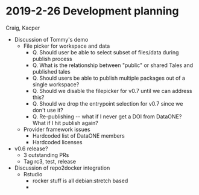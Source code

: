 2019-2-26 Development planning
==============================
Craig, Kacper

* Discussion of Tommy's demo
    * File picker for workspace and data
        * Q. Should user be able to select subset of files/data during publish process
        * Q. What is the relationship between "public" or shared Tales and published tales
        * Q. Should users be able to publish multiple packages out of a single workspace?
        * Q. Should we disable the filepicker for v0.7 until we can address this?
        * Q. Should we drop the entrypoint selection for v0.7 since we don't use it?
        * Q. Re-publishing -- what if I never get a DOI from DataONE?  What if I hit publish again?
    * Provider framework issues
        * Hardcoded list of DataONE members
        * Hardcoded licenses
* v0.6 release?
    * 3 outstanding PRs
    * Tag rc3, test, release
* Discussion of repo2docker integration
    * Rstudio
        * rocker stuff is all debian:stretch based
        * 